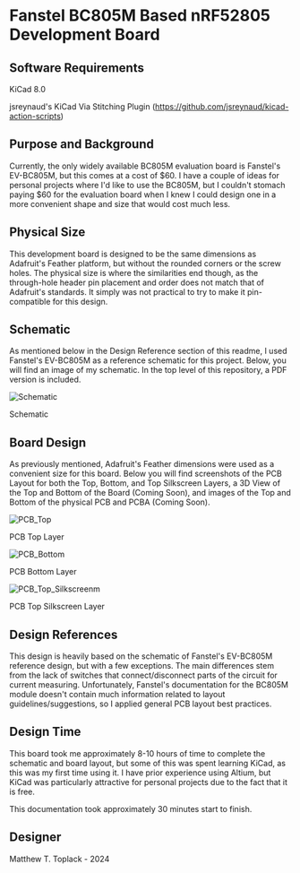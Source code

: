 # Fanstel BC805M Based nRF52805 Development Board

## Software Requirements
KiCad 8.0

jsreynaud's KiCad Via Stitching Plugin (https://github.com/jsreynaud/kicad-action-scripts)

## Purpose and Background

Currently, the only widely available BC805M evaluation board is Fanstel's EV-BC805M, but this comes at a cost of $60. I have a couple of ideas for personal projects where I'd like to use the BC805M, but I couldn't stomach paying $60 for the evaluation board when I knew I could design one in a more convenient shape and size that would cost much less. 

## Physical Size

This development board is designed to be the same dimensions as Adafruit's Feather platform, but without the rounded corners or the screw holes. The physical size is where the similarities end though, as the through-hole header pin placement and order does not match that of Adafruit's standards. It simply was not practical to try to make it pin-compatible for this design.

## Schematic
As mentioned below in the Design Reference section of this readme, I used Fanstel's EV-BC805M as a reference schematic for this project. Below, you will find an image of my schematic. In the top level of this repository, a PDF version is included.

![Schematic](/img/revA_Schematic.PNG)

Schematic

## Board Design

As previously mentioned, Adafruit's Feather dimensions were used as a convenient size for this board. Below you will find screenshots of the PCB Layout for both the Top, Bottom, and Top Silkscreen Layers, a 3D View of the Top and Bottom of the Board (Coming Soon), and images of the Top and Bottom of the physical PCB and PCBA (Coming Soon).

![PCB_Top](/img/revA_PCB_Top.PNG)

PCB Top Layer

![PCB_Bottom](/img/revA_PCB_Bottom.PNG)

PCB Bottom Layer

![PCB_Top_Silkscreenm](/img/revA_PCB_Top_Silkscreen.PNG)

PCB Top Silkscreen Layer

## Design References

This design is heavily based on the schematic of Fanstel's EV-BC805M reference design, but with a few exceptions. The main differences stem from the lack of switches that connect/disconnect parts of the circuit for current measuring. Unfortunately, Fanstel's documentation for the BC805M module doesn't contain much information related to layout guidelines/suggestions, so I applied general PCB layout best practices. 

## Design Time

This board took me approximately 8-10 hours of time to complete the schematic and board layout, but some of this was spent learning KiCad, as this was my first time using it. I have prior experience using Altium, but KiCad was particularly attractive for personal projects due to the fact that it is free. 

This documentation took approximately 30 minutes start to finish.

## Designer

Matthew T. Toplack - 2024
